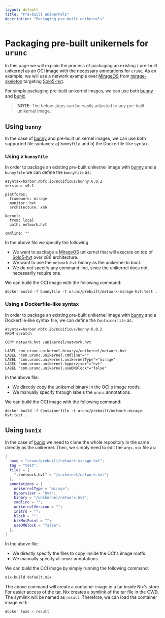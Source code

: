 ```yaml
---
layout: default
title: "Pre-built unikernels"
description: "Packaging pre-built unikernels"
---
```


# Packaging pre-built unikernels for `urunc`

In this page we will explain the process of packaging an existing / pre-built
unikernel as an OCI image with the necessary annotations for `urunc`. As an
example, we will use a network example over
[MirageOS](https://github.com/mirage) from
[mirage-skeleton](https://github.com/mirage/mirage-skeleton/tree/main/device-usage/network)
targeting [Solo5-hvt](https://github.com/Solo5/solo5).

For simply packaging pre-built unikernel images, we can use both
[bunny](https://github.com/nubificus/bunny) and
[bunix](https://github.com/nubificus/bunix).

> **NOTE**: The below steps can be easily adjusted to any pre-built unikernel image.

## Using `bunny`

In the case of [bunny](https://github.com/nubificus/bunny) and pre-built
unikernel images, we can use both supported file syntaxes: a) `bunnyfile` and
b) the Dockerfile-like syntax.

### Using a `bunnyfile`

In order to package an existing pre-built unikernel image with [bunny](https://github.com/nubificus/bunny) and a
`bunnyfile` we can define the `bunnyfile` as:

```
#syntax=harbor.nbfc.io/nubificus/bunny:0.0.2
version: v0.1

platforms:
  framework: mirage
  monitor: hvt
  architecture: x86

kernel:
  from: local
  path: network.hvt

cmdline: ""
```

In the above file we specify the following:

- We want to package a [MirageOS](https://github.com/mirage) unikernel that
  will execute on top of [Solo5-hvt](https://github.com/Solo5/solo5) over x86
  architecture.
- We want to use the `network.hvt` binary as the unikernel to boot.
- We do not specify any command line, since the unikernel does not necessarily require one.

We can build the OCI image with the following command:

```
docker build -f bunnyfile -t urunc/prebuilt/network-mirage-hvt:test .
```

### Using a Dockerfile-like syntax

In order to package an existing pre-built unikernel image with
[bunny](https://github.com/nubificus/bunny) and a Dockerfile-like syntax file,
we can define the `Containerfile` as:

```
#syntax=harbor.nbfc.io/nubificus/bunny:0.0.2
FROM scratch

COPY network.hvt /unikernel/network.hvt

LABEL com.urunc.unikernel.binary=/unikernel/network.hvt
LABEL "com.urunc.unikernel.cmdline"=""
LABEL "com.urunc.unikernel.unikernelType"="mirage"
LABEL "com.urunc.unikernel.hypervisor"="hvt"
LABEL "com.urunc.unikernel.useDMBlock"="false"
```

In the above file:

- We directly copy the unikernel binary in the OCI's image rootfs.
- We manually specify through labels the `urunc` annotations.

We can build the OCI image with the following command:

```
docker build -f Containerfile -t urunc/prebuilt/network-mirage-hvt:test .
```

## Using `bunix`

In the case of [bunix](https://github.com/nubificus/bunix) we need to clone the whole
repository in the same directly as the
unikernel. Then, we simply need to edit the `args.nix` file as:

```Nix
{
  name = "urunc/prebuilt/network-mirage-hvt";
  tag = "test";
  files = {
    "./network.hvt" = "/unikernel/network.hvt";
  };
  annotations = {
    unikernelType = "mirage";
    hypervisor = "hvt";
    binary = "/unikernel/network.hvt";
    cmdline = "";
    unikernelVersion = "";
    initrd = "";
    block = "";
    blkMntPoint = "";
    useDMBlock = "false";
  };
}
```

In the above file:

- We directly specify the files to copy inside the OCI's image rootfs.
- We manually specify all `urunc` annotations.

We can build the OCI image by simply running the following command:

```bash
nix-build default.nix
```

The above command will create a container image in a tar inside Nix's store. For
easier access of the tar, Nix creates a symlink of the tar file in the CWD. The
symlink will be named as `result`. Therefore, we can load the container image with:

```bash
docker load < result
```
